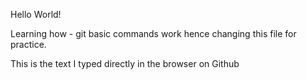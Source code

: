 Hello World!

Learning how - git basic commands work
hence changing this file for practice.

This is the text I typed directly in the browser on Github
